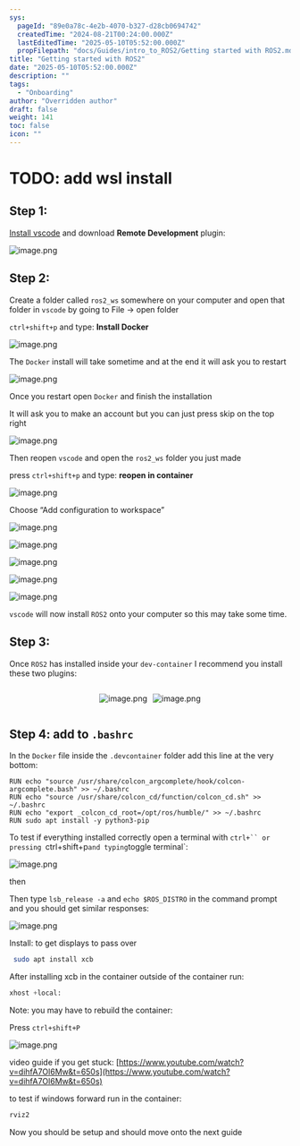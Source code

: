 ```yaml
---
sys:
  pageId: "89e0a78c-4e2b-4070-b327-d28cb0694742"
  createdTime: "2024-08-21T00:24:00.000Z"
  lastEditedTime: "2025-05-10T05:52:00.000Z"
  propFilepath: "docs/Guides/intro_to_ROS2/Getting started with ROS2.md"
title: "Getting started with ROS2"
date: "2025-05-10T05:52:00.000Z"
description: ""
tags:
  - "Onboarding"
author: "Overridden author"
draft: false
weight: 141
toc: false
icon: ""
---
```


# TODO: add wsl install

## Step 1:

[Install vscode](https://code.visualstudio.com/download) and download **Remote Development** plugin:

![image.png](https://prod-files-secure.s3.us-west-2.amazonaws.com/d518164a-d88e-44d1-a4ee-3adb3bd8bce0/efb52993-1881-4a40-b95e-6f020334f022/image.png?X-Amz-Algorithm=AWS4-HMAC-SHA256&X-Amz-Content-Sha256=UNSIGNED-PAYLOAD&X-Amz-Credential=ASIAZI2LB4663RX57VWD%2F20250602%2Fus-west-2%2Fs3%2Faws4_request&X-Amz-Date=20250602T004432Z&X-Amz-Expires=3600&X-Amz-Security-Token=IQoJb3JpZ2luX2VjEBgaCXVzLXdlc3QtMiJHMEUCIQCFJEjFjGPUAIPM22HNat5r3EfzyaJ4skgW3dW2YhmCgwIgCOpc4rA9jOWSPNeTGhaFb5bUiDEyDj6ekXzm2hl0CqQqiAQI4f%2F%2F%2F%2F%2F%2F%2F%2F%2F%2FARAAGgw2Mzc0MjMxODM4MDUiDLrc8oothBkaIUZYlyrcA9jQLiO7taWep%2FNsCq4TlqD7zSxyfgLDL5r0Z76BJlETz%2B%2BI6FuM%2FyAzF4jFbng1SB8mXDETSZWlXrkm439awKi9mDQqvbGsxeg34HoJ4U9JM5V2Ktl4B6MDhjEwCynYmCSycO7hrr%2BMA%2BygkfFZ8hiEFhqW9jk2uqXdobwAk3VjEQaSlkf2GQoZixrYQObp37SMYAbRZjss3Td94Ef9psXgUFpFv8%2FKpah5rWqBoL4CXP0GxWx9O5z4uOVwL3sllqTOX7BJHh%2BKy3SbWxedlUpJ6JCfZORaJsnbET2KeMHZj%2F%2Fr9u216uHkgZxyaX6k4Og0Wo1PAZm%2FV6sBfr5jx0NJxJz2RFx3jsm%2F6L6y8bUjXEllOJ%2FZOYSKgsAoi%2FNatV3N1dkbrQCrvxaHYusyADD9eYvhVOo1kPngQAtNYYDywf%2BXbNpKIeHaoG0mnYMsNvYoxp2LRsSyLP8E1B9tOf8bTyttj0QD0wFebOGsjVVReimVSE8es3vb5p0UQbtm4DrruTUaZipb7ALzdNTmrUoQdWDfBZrFU0q2pdGC2WlSgJC6GzJsuWFjTiamk0QBe4%2FlYgzNr%2BP%2BaZf5byDPeuqL0lzOBI11W30T8H%2B0c3TdK7Eoun2HZAem8nkFML3O88EGOqUBMWagSI0XNYpLdxgUeHjdyGd1HfmJ%2FBvxRjD9hWRGFqBbF2%2BIJHabC9wBQPrSGsgeKuzM01Q1M4iJWXLpJN0ZTRQuAu9wGwDFTfH7IhwWjiemi8QNal9jrPaAChrSinxq2C92HyPLIlrb1V%2Fb2SIlOgNAZzEtKwqP6SdLnmCAFtDBwXhQatU2j2fwHrPHboi9mKkAnnQGi3OoKe6bgYZWaJZsRTvX&X-Amz-Signature=5a8a4b0d711ebd9317a6030e5ee3d8da7bae357e49d3a7c7a7f10de7a60dbefb&X-Amz-SignedHeaders=host&x-id=GetObject)

## Step 2:

Create a folder called `ros2_ws` somewhere on your computer and open that folder in `vscode` by going to File → open folder 

`ctrl+shift+p` and type: **Install Docker**

![image.png](https://prod-files-secure.s3.us-west-2.amazonaws.com/d518164a-d88e-44d1-a4ee-3adb3bd8bce0/2269dc0e-1cd5-47ff-bceb-c04ad9b2eab0/image.png?X-Amz-Algorithm=AWS4-HMAC-SHA256&X-Amz-Content-Sha256=UNSIGNED-PAYLOAD&X-Amz-Credential=ASIAZI2LB4663RX57VWD%2F20250602%2Fus-west-2%2Fs3%2Faws4_request&X-Amz-Date=20250602T004432Z&X-Amz-Expires=3600&X-Amz-Security-Token=IQoJb3JpZ2luX2VjEBgaCXVzLXdlc3QtMiJHMEUCIQCFJEjFjGPUAIPM22HNat5r3EfzyaJ4skgW3dW2YhmCgwIgCOpc4rA9jOWSPNeTGhaFb5bUiDEyDj6ekXzm2hl0CqQqiAQI4f%2F%2F%2F%2F%2F%2F%2F%2F%2F%2FARAAGgw2Mzc0MjMxODM4MDUiDLrc8oothBkaIUZYlyrcA9jQLiO7taWep%2FNsCq4TlqD7zSxyfgLDL5r0Z76BJlETz%2B%2BI6FuM%2FyAzF4jFbng1SB8mXDETSZWlXrkm439awKi9mDQqvbGsxeg34HoJ4U9JM5V2Ktl4B6MDhjEwCynYmCSycO7hrr%2BMA%2BygkfFZ8hiEFhqW9jk2uqXdobwAk3VjEQaSlkf2GQoZixrYQObp37SMYAbRZjss3Td94Ef9psXgUFpFv8%2FKpah5rWqBoL4CXP0GxWx9O5z4uOVwL3sllqTOX7BJHh%2BKy3SbWxedlUpJ6JCfZORaJsnbET2KeMHZj%2F%2Fr9u216uHkgZxyaX6k4Og0Wo1PAZm%2FV6sBfr5jx0NJxJz2RFx3jsm%2F6L6y8bUjXEllOJ%2FZOYSKgsAoi%2FNatV3N1dkbrQCrvxaHYusyADD9eYvhVOo1kPngQAtNYYDywf%2BXbNpKIeHaoG0mnYMsNvYoxp2LRsSyLP8E1B9tOf8bTyttj0QD0wFebOGsjVVReimVSE8es3vb5p0UQbtm4DrruTUaZipb7ALzdNTmrUoQdWDfBZrFU0q2pdGC2WlSgJC6GzJsuWFjTiamk0QBe4%2FlYgzNr%2BP%2BaZf5byDPeuqL0lzOBI11W30T8H%2B0c3TdK7Eoun2HZAem8nkFML3O88EGOqUBMWagSI0XNYpLdxgUeHjdyGd1HfmJ%2FBvxRjD9hWRGFqBbF2%2BIJHabC9wBQPrSGsgeKuzM01Q1M4iJWXLpJN0ZTRQuAu9wGwDFTfH7IhwWjiemi8QNal9jrPaAChrSinxq2C92HyPLIlrb1V%2Fb2SIlOgNAZzEtKwqP6SdLnmCAFtDBwXhQatU2j2fwHrPHboi9mKkAnnQGi3OoKe6bgYZWaJZsRTvX&X-Amz-Signature=e915119d58a214d518c5fa415bacb8fa8bb431e7a4633718d5f5c22fb2596953&X-Amz-SignedHeaders=host&x-id=GetObject)

The `Docker` install will take sometime and at the end it will ask you to restart

![image.png](https://prod-files-secure.s3.us-west-2.amazonaws.com/d518164a-d88e-44d1-a4ee-3adb3bd8bce0/ed233f78-be33-4b1f-b89c-9c346c0e961e/image.png?X-Amz-Algorithm=AWS4-HMAC-SHA256&X-Amz-Content-Sha256=UNSIGNED-PAYLOAD&X-Amz-Credential=ASIAZI2LB4663RX57VWD%2F20250602%2Fus-west-2%2Fs3%2Faws4_request&X-Amz-Date=20250602T004432Z&X-Amz-Expires=3600&X-Amz-Security-Token=IQoJb3JpZ2luX2VjEBgaCXVzLXdlc3QtMiJHMEUCIQCFJEjFjGPUAIPM22HNat5r3EfzyaJ4skgW3dW2YhmCgwIgCOpc4rA9jOWSPNeTGhaFb5bUiDEyDj6ekXzm2hl0CqQqiAQI4f%2F%2F%2F%2F%2F%2F%2F%2F%2F%2FARAAGgw2Mzc0MjMxODM4MDUiDLrc8oothBkaIUZYlyrcA9jQLiO7taWep%2FNsCq4TlqD7zSxyfgLDL5r0Z76BJlETz%2B%2BI6FuM%2FyAzF4jFbng1SB8mXDETSZWlXrkm439awKi9mDQqvbGsxeg34HoJ4U9JM5V2Ktl4B6MDhjEwCynYmCSycO7hrr%2BMA%2BygkfFZ8hiEFhqW9jk2uqXdobwAk3VjEQaSlkf2GQoZixrYQObp37SMYAbRZjss3Td94Ef9psXgUFpFv8%2FKpah5rWqBoL4CXP0GxWx9O5z4uOVwL3sllqTOX7BJHh%2BKy3SbWxedlUpJ6JCfZORaJsnbET2KeMHZj%2F%2Fr9u216uHkgZxyaX6k4Og0Wo1PAZm%2FV6sBfr5jx0NJxJz2RFx3jsm%2F6L6y8bUjXEllOJ%2FZOYSKgsAoi%2FNatV3N1dkbrQCrvxaHYusyADD9eYvhVOo1kPngQAtNYYDywf%2BXbNpKIeHaoG0mnYMsNvYoxp2LRsSyLP8E1B9tOf8bTyttj0QD0wFebOGsjVVReimVSE8es3vb5p0UQbtm4DrruTUaZipb7ALzdNTmrUoQdWDfBZrFU0q2pdGC2WlSgJC6GzJsuWFjTiamk0QBe4%2FlYgzNr%2BP%2BaZf5byDPeuqL0lzOBI11W30T8H%2B0c3TdK7Eoun2HZAem8nkFML3O88EGOqUBMWagSI0XNYpLdxgUeHjdyGd1HfmJ%2FBvxRjD9hWRGFqBbF2%2BIJHabC9wBQPrSGsgeKuzM01Q1M4iJWXLpJN0ZTRQuAu9wGwDFTfH7IhwWjiemi8QNal9jrPaAChrSinxq2C92HyPLIlrb1V%2Fb2SIlOgNAZzEtKwqP6SdLnmCAFtDBwXhQatU2j2fwHrPHboi9mKkAnnQGi3OoKe6bgYZWaJZsRTvX&X-Amz-Signature=a683d6ec5395c450a48a980793b49e1775007bffe85285cb33173bc261a4e939&X-Amz-SignedHeaders=host&x-id=GetObject)

Once you restart open `Docker` and finish the installation

It will ask you to make an account but you can just press skip on the top right

![image.png](https://prod-files-secure.s3.us-west-2.amazonaws.com/d518164a-d88e-44d1-a4ee-3adb3bd8bce0/21010ad9-1659-4fd9-9f59-9932a09b2a3d/image.png?X-Amz-Algorithm=AWS4-HMAC-SHA256&X-Amz-Content-Sha256=UNSIGNED-PAYLOAD&X-Amz-Credential=ASIAZI2LB4663RX57VWD%2F20250602%2Fus-west-2%2Fs3%2Faws4_request&X-Amz-Date=20250602T004432Z&X-Amz-Expires=3600&X-Amz-Security-Token=IQoJb3JpZ2luX2VjEBgaCXVzLXdlc3QtMiJHMEUCIQCFJEjFjGPUAIPM22HNat5r3EfzyaJ4skgW3dW2YhmCgwIgCOpc4rA9jOWSPNeTGhaFb5bUiDEyDj6ekXzm2hl0CqQqiAQI4f%2F%2F%2F%2F%2F%2F%2F%2F%2F%2FARAAGgw2Mzc0MjMxODM4MDUiDLrc8oothBkaIUZYlyrcA9jQLiO7taWep%2FNsCq4TlqD7zSxyfgLDL5r0Z76BJlETz%2B%2BI6FuM%2FyAzF4jFbng1SB8mXDETSZWlXrkm439awKi9mDQqvbGsxeg34HoJ4U9JM5V2Ktl4B6MDhjEwCynYmCSycO7hrr%2BMA%2BygkfFZ8hiEFhqW9jk2uqXdobwAk3VjEQaSlkf2GQoZixrYQObp37SMYAbRZjss3Td94Ef9psXgUFpFv8%2FKpah5rWqBoL4CXP0GxWx9O5z4uOVwL3sllqTOX7BJHh%2BKy3SbWxedlUpJ6JCfZORaJsnbET2KeMHZj%2F%2Fr9u216uHkgZxyaX6k4Og0Wo1PAZm%2FV6sBfr5jx0NJxJz2RFx3jsm%2F6L6y8bUjXEllOJ%2FZOYSKgsAoi%2FNatV3N1dkbrQCrvxaHYusyADD9eYvhVOo1kPngQAtNYYDywf%2BXbNpKIeHaoG0mnYMsNvYoxp2LRsSyLP8E1B9tOf8bTyttj0QD0wFebOGsjVVReimVSE8es3vb5p0UQbtm4DrruTUaZipb7ALzdNTmrUoQdWDfBZrFU0q2pdGC2WlSgJC6GzJsuWFjTiamk0QBe4%2FlYgzNr%2BP%2BaZf5byDPeuqL0lzOBI11W30T8H%2B0c3TdK7Eoun2HZAem8nkFML3O88EGOqUBMWagSI0XNYpLdxgUeHjdyGd1HfmJ%2FBvxRjD9hWRGFqBbF2%2BIJHabC9wBQPrSGsgeKuzM01Q1M4iJWXLpJN0ZTRQuAu9wGwDFTfH7IhwWjiemi8QNal9jrPaAChrSinxq2C92HyPLIlrb1V%2Fb2SIlOgNAZzEtKwqP6SdLnmCAFtDBwXhQatU2j2fwHrPHboi9mKkAnnQGi3OoKe6bgYZWaJZsRTvX&X-Amz-Signature=e41f2aa5b44c94ea2553a5428c90233d27245b771ddb5b9afd072dfba08f411f&X-Amz-SignedHeaders=host&x-id=GetObject)

Then reopen `vscode` and open the `ros2_ws` folder you just made

press `ctrl+shift+p` and type: **reopen in container**

![image.png](https://prod-files-secure.s3.us-west-2.amazonaws.com/d518164a-d88e-44d1-a4ee-3adb3bd8bce0/4e93b8c2-41ad-488c-8095-c74205196118/image.png?X-Amz-Algorithm=AWS4-HMAC-SHA256&X-Amz-Content-Sha256=UNSIGNED-PAYLOAD&X-Amz-Credential=ASIAZI2LB4663RX57VWD%2F20250602%2Fus-west-2%2Fs3%2Faws4_request&X-Amz-Date=20250602T004432Z&X-Amz-Expires=3600&X-Amz-Security-Token=IQoJb3JpZ2luX2VjEBgaCXVzLXdlc3QtMiJHMEUCIQCFJEjFjGPUAIPM22HNat5r3EfzyaJ4skgW3dW2YhmCgwIgCOpc4rA9jOWSPNeTGhaFb5bUiDEyDj6ekXzm2hl0CqQqiAQI4f%2F%2F%2F%2F%2F%2F%2F%2F%2F%2FARAAGgw2Mzc0MjMxODM4MDUiDLrc8oothBkaIUZYlyrcA9jQLiO7taWep%2FNsCq4TlqD7zSxyfgLDL5r0Z76BJlETz%2B%2BI6FuM%2FyAzF4jFbng1SB8mXDETSZWlXrkm439awKi9mDQqvbGsxeg34HoJ4U9JM5V2Ktl4B6MDhjEwCynYmCSycO7hrr%2BMA%2BygkfFZ8hiEFhqW9jk2uqXdobwAk3VjEQaSlkf2GQoZixrYQObp37SMYAbRZjss3Td94Ef9psXgUFpFv8%2FKpah5rWqBoL4CXP0GxWx9O5z4uOVwL3sllqTOX7BJHh%2BKy3SbWxedlUpJ6JCfZORaJsnbET2KeMHZj%2F%2Fr9u216uHkgZxyaX6k4Og0Wo1PAZm%2FV6sBfr5jx0NJxJz2RFx3jsm%2F6L6y8bUjXEllOJ%2FZOYSKgsAoi%2FNatV3N1dkbrQCrvxaHYusyADD9eYvhVOo1kPngQAtNYYDywf%2BXbNpKIeHaoG0mnYMsNvYoxp2LRsSyLP8E1B9tOf8bTyttj0QD0wFebOGsjVVReimVSE8es3vb5p0UQbtm4DrruTUaZipb7ALzdNTmrUoQdWDfBZrFU0q2pdGC2WlSgJC6GzJsuWFjTiamk0QBe4%2FlYgzNr%2BP%2BaZf5byDPeuqL0lzOBI11W30T8H%2B0c3TdK7Eoun2HZAem8nkFML3O88EGOqUBMWagSI0XNYpLdxgUeHjdyGd1HfmJ%2FBvxRjD9hWRGFqBbF2%2BIJHabC9wBQPrSGsgeKuzM01Q1M4iJWXLpJN0ZTRQuAu9wGwDFTfH7IhwWjiemi8QNal9jrPaAChrSinxq2C92HyPLIlrb1V%2Fb2SIlOgNAZzEtKwqP6SdLnmCAFtDBwXhQatU2j2fwHrPHboi9mKkAnnQGi3OoKe6bgYZWaJZsRTvX&X-Amz-Signature=d75077257675da2d13d7ce02a57447c1e3a82b32c4997b009042906ef3737e9b&X-Amz-SignedHeaders=host&x-id=GetObject)

Choose “Add configuration to workspace”

![image.png](https://prod-files-secure.s3.us-west-2.amazonaws.com/d518164a-d88e-44d1-a4ee-3adb3bd8bce0/9560b282-5060-4989-ba37-97e7b2c22476/image.png?X-Amz-Algorithm=AWS4-HMAC-SHA256&X-Amz-Content-Sha256=UNSIGNED-PAYLOAD&X-Amz-Credential=ASIAZI2LB4663RX57VWD%2F20250602%2Fus-west-2%2Fs3%2Faws4_request&X-Amz-Date=20250602T004432Z&X-Amz-Expires=3600&X-Amz-Security-Token=IQoJb3JpZ2luX2VjEBgaCXVzLXdlc3QtMiJHMEUCIQCFJEjFjGPUAIPM22HNat5r3EfzyaJ4skgW3dW2YhmCgwIgCOpc4rA9jOWSPNeTGhaFb5bUiDEyDj6ekXzm2hl0CqQqiAQI4f%2F%2F%2F%2F%2F%2F%2F%2F%2F%2FARAAGgw2Mzc0MjMxODM4MDUiDLrc8oothBkaIUZYlyrcA9jQLiO7taWep%2FNsCq4TlqD7zSxyfgLDL5r0Z76BJlETz%2B%2BI6FuM%2FyAzF4jFbng1SB8mXDETSZWlXrkm439awKi9mDQqvbGsxeg34HoJ4U9JM5V2Ktl4B6MDhjEwCynYmCSycO7hrr%2BMA%2BygkfFZ8hiEFhqW9jk2uqXdobwAk3VjEQaSlkf2GQoZixrYQObp37SMYAbRZjss3Td94Ef9psXgUFpFv8%2FKpah5rWqBoL4CXP0GxWx9O5z4uOVwL3sllqTOX7BJHh%2BKy3SbWxedlUpJ6JCfZORaJsnbET2KeMHZj%2F%2Fr9u216uHkgZxyaX6k4Og0Wo1PAZm%2FV6sBfr5jx0NJxJz2RFx3jsm%2F6L6y8bUjXEllOJ%2FZOYSKgsAoi%2FNatV3N1dkbrQCrvxaHYusyADD9eYvhVOo1kPngQAtNYYDywf%2BXbNpKIeHaoG0mnYMsNvYoxp2LRsSyLP8E1B9tOf8bTyttj0QD0wFebOGsjVVReimVSE8es3vb5p0UQbtm4DrruTUaZipb7ALzdNTmrUoQdWDfBZrFU0q2pdGC2WlSgJC6GzJsuWFjTiamk0QBe4%2FlYgzNr%2BP%2BaZf5byDPeuqL0lzOBI11W30T8H%2B0c3TdK7Eoun2HZAem8nkFML3O88EGOqUBMWagSI0XNYpLdxgUeHjdyGd1HfmJ%2FBvxRjD9hWRGFqBbF2%2BIJHabC9wBQPrSGsgeKuzM01Q1M4iJWXLpJN0ZTRQuAu9wGwDFTfH7IhwWjiemi8QNal9jrPaAChrSinxq2C92HyPLIlrb1V%2Fb2SIlOgNAZzEtKwqP6SdLnmCAFtDBwXhQatU2j2fwHrPHboi9mKkAnnQGi3OoKe6bgYZWaJZsRTvX&X-Amz-Signature=5c428c5f49ab9e5001c22590347d5aadfb412be249e69c4fdc7315585c1c40b2&X-Amz-SignedHeaders=host&x-id=GetObject)

![image.png](https://prod-files-secure.s3.us-west-2.amazonaws.com/d518164a-d88e-44d1-a4ee-3adb3bd8bce0/2ee63f81-886b-48e8-a553-dc6e5eac99e4/image.png?X-Amz-Algorithm=AWS4-HMAC-SHA256&X-Amz-Content-Sha256=UNSIGNED-PAYLOAD&X-Amz-Credential=ASIAZI2LB4663RX57VWD%2F20250602%2Fus-west-2%2Fs3%2Faws4_request&X-Amz-Date=20250602T004432Z&X-Amz-Expires=3600&X-Amz-Security-Token=IQoJb3JpZ2luX2VjEBgaCXVzLXdlc3QtMiJHMEUCIQCFJEjFjGPUAIPM22HNat5r3EfzyaJ4skgW3dW2YhmCgwIgCOpc4rA9jOWSPNeTGhaFb5bUiDEyDj6ekXzm2hl0CqQqiAQI4f%2F%2F%2F%2F%2F%2F%2F%2F%2F%2FARAAGgw2Mzc0MjMxODM4MDUiDLrc8oothBkaIUZYlyrcA9jQLiO7taWep%2FNsCq4TlqD7zSxyfgLDL5r0Z76BJlETz%2B%2BI6FuM%2FyAzF4jFbng1SB8mXDETSZWlXrkm439awKi9mDQqvbGsxeg34HoJ4U9JM5V2Ktl4B6MDhjEwCynYmCSycO7hrr%2BMA%2BygkfFZ8hiEFhqW9jk2uqXdobwAk3VjEQaSlkf2GQoZixrYQObp37SMYAbRZjss3Td94Ef9psXgUFpFv8%2FKpah5rWqBoL4CXP0GxWx9O5z4uOVwL3sllqTOX7BJHh%2BKy3SbWxedlUpJ6JCfZORaJsnbET2KeMHZj%2F%2Fr9u216uHkgZxyaX6k4Og0Wo1PAZm%2FV6sBfr5jx0NJxJz2RFx3jsm%2F6L6y8bUjXEllOJ%2FZOYSKgsAoi%2FNatV3N1dkbrQCrvxaHYusyADD9eYvhVOo1kPngQAtNYYDywf%2BXbNpKIeHaoG0mnYMsNvYoxp2LRsSyLP8E1B9tOf8bTyttj0QD0wFebOGsjVVReimVSE8es3vb5p0UQbtm4DrruTUaZipb7ALzdNTmrUoQdWDfBZrFU0q2pdGC2WlSgJC6GzJsuWFjTiamk0QBe4%2FlYgzNr%2BP%2BaZf5byDPeuqL0lzOBI11W30T8H%2B0c3TdK7Eoun2HZAem8nkFML3O88EGOqUBMWagSI0XNYpLdxgUeHjdyGd1HfmJ%2FBvxRjD9hWRGFqBbF2%2BIJHabC9wBQPrSGsgeKuzM01Q1M4iJWXLpJN0ZTRQuAu9wGwDFTfH7IhwWjiemi8QNal9jrPaAChrSinxq2C92HyPLIlrb1V%2Fb2SIlOgNAZzEtKwqP6SdLnmCAFtDBwXhQatU2j2fwHrPHboi9mKkAnnQGi3OoKe6bgYZWaJZsRTvX&X-Amz-Signature=98a87e617f06dfe53d147712600ab1cdb7b5745ff2e7a360d7fabae784e2647a&X-Amz-SignedHeaders=host&x-id=GetObject)

![image.png](https://prod-files-secure.s3.us-west-2.amazonaws.com/d518164a-d88e-44d1-a4ee-3adb3bd8bce0/ae1580b2-b048-407e-aed9-b584224a7a04/image.png?X-Amz-Algorithm=AWS4-HMAC-SHA256&X-Amz-Content-Sha256=UNSIGNED-PAYLOAD&X-Amz-Credential=ASIAZI2LB4663RX57VWD%2F20250602%2Fus-west-2%2Fs3%2Faws4_request&X-Amz-Date=20250602T004432Z&X-Amz-Expires=3600&X-Amz-Security-Token=IQoJb3JpZ2luX2VjEBgaCXVzLXdlc3QtMiJHMEUCIQCFJEjFjGPUAIPM22HNat5r3EfzyaJ4skgW3dW2YhmCgwIgCOpc4rA9jOWSPNeTGhaFb5bUiDEyDj6ekXzm2hl0CqQqiAQI4f%2F%2F%2F%2F%2F%2F%2F%2F%2F%2FARAAGgw2Mzc0MjMxODM4MDUiDLrc8oothBkaIUZYlyrcA9jQLiO7taWep%2FNsCq4TlqD7zSxyfgLDL5r0Z76BJlETz%2B%2BI6FuM%2FyAzF4jFbng1SB8mXDETSZWlXrkm439awKi9mDQqvbGsxeg34HoJ4U9JM5V2Ktl4B6MDhjEwCynYmCSycO7hrr%2BMA%2BygkfFZ8hiEFhqW9jk2uqXdobwAk3VjEQaSlkf2GQoZixrYQObp37SMYAbRZjss3Td94Ef9psXgUFpFv8%2FKpah5rWqBoL4CXP0GxWx9O5z4uOVwL3sllqTOX7BJHh%2BKy3SbWxedlUpJ6JCfZORaJsnbET2KeMHZj%2F%2Fr9u216uHkgZxyaX6k4Og0Wo1PAZm%2FV6sBfr5jx0NJxJz2RFx3jsm%2F6L6y8bUjXEllOJ%2FZOYSKgsAoi%2FNatV3N1dkbrQCrvxaHYusyADD9eYvhVOo1kPngQAtNYYDywf%2BXbNpKIeHaoG0mnYMsNvYoxp2LRsSyLP8E1B9tOf8bTyttj0QD0wFebOGsjVVReimVSE8es3vb5p0UQbtm4DrruTUaZipb7ALzdNTmrUoQdWDfBZrFU0q2pdGC2WlSgJC6GzJsuWFjTiamk0QBe4%2FlYgzNr%2BP%2BaZf5byDPeuqL0lzOBI11W30T8H%2B0c3TdK7Eoun2HZAem8nkFML3O88EGOqUBMWagSI0XNYpLdxgUeHjdyGd1HfmJ%2FBvxRjD9hWRGFqBbF2%2BIJHabC9wBQPrSGsgeKuzM01Q1M4iJWXLpJN0ZTRQuAu9wGwDFTfH7IhwWjiemi8QNal9jrPaAChrSinxq2C92HyPLIlrb1V%2Fb2SIlOgNAZzEtKwqP6SdLnmCAFtDBwXhQatU2j2fwHrPHboi9mKkAnnQGi3OoKe6bgYZWaJZsRTvX&X-Amz-Signature=9aed140b5be61ecba0aeea42eff09ab4e3830d81d4b52f2845f507e97ec4c71a&X-Amz-SignedHeaders=host&x-id=GetObject)

![image.png](https://prod-files-secure.s3.us-west-2.amazonaws.com/d518164a-d88e-44d1-a4ee-3adb3bd8bce0/53255b28-f75e-430f-b9e3-c0ac8577e42b/image.png?X-Amz-Algorithm=AWS4-HMAC-SHA256&X-Amz-Content-Sha256=UNSIGNED-PAYLOAD&X-Amz-Credential=ASIAZI2LB4663RX57VWD%2F20250602%2Fus-west-2%2Fs3%2Faws4_request&X-Amz-Date=20250602T004432Z&X-Amz-Expires=3600&X-Amz-Security-Token=IQoJb3JpZ2luX2VjEBgaCXVzLXdlc3QtMiJHMEUCIQCFJEjFjGPUAIPM22HNat5r3EfzyaJ4skgW3dW2YhmCgwIgCOpc4rA9jOWSPNeTGhaFb5bUiDEyDj6ekXzm2hl0CqQqiAQI4f%2F%2F%2F%2F%2F%2F%2F%2F%2F%2FARAAGgw2Mzc0MjMxODM4MDUiDLrc8oothBkaIUZYlyrcA9jQLiO7taWep%2FNsCq4TlqD7zSxyfgLDL5r0Z76BJlETz%2B%2BI6FuM%2FyAzF4jFbng1SB8mXDETSZWlXrkm439awKi9mDQqvbGsxeg34HoJ4U9JM5V2Ktl4B6MDhjEwCynYmCSycO7hrr%2BMA%2BygkfFZ8hiEFhqW9jk2uqXdobwAk3VjEQaSlkf2GQoZixrYQObp37SMYAbRZjss3Td94Ef9psXgUFpFv8%2FKpah5rWqBoL4CXP0GxWx9O5z4uOVwL3sllqTOX7BJHh%2BKy3SbWxedlUpJ6JCfZORaJsnbET2KeMHZj%2F%2Fr9u216uHkgZxyaX6k4Og0Wo1PAZm%2FV6sBfr5jx0NJxJz2RFx3jsm%2F6L6y8bUjXEllOJ%2FZOYSKgsAoi%2FNatV3N1dkbrQCrvxaHYusyADD9eYvhVOo1kPngQAtNYYDywf%2BXbNpKIeHaoG0mnYMsNvYoxp2LRsSyLP8E1B9tOf8bTyttj0QD0wFebOGsjVVReimVSE8es3vb5p0UQbtm4DrruTUaZipb7ALzdNTmrUoQdWDfBZrFU0q2pdGC2WlSgJC6GzJsuWFjTiamk0QBe4%2FlYgzNr%2BP%2BaZf5byDPeuqL0lzOBI11W30T8H%2B0c3TdK7Eoun2HZAem8nkFML3O88EGOqUBMWagSI0XNYpLdxgUeHjdyGd1HfmJ%2FBvxRjD9hWRGFqBbF2%2BIJHabC9wBQPrSGsgeKuzM01Q1M4iJWXLpJN0ZTRQuAu9wGwDFTfH7IhwWjiemi8QNal9jrPaAChrSinxq2C92HyPLIlrb1V%2Fb2SIlOgNAZzEtKwqP6SdLnmCAFtDBwXhQatU2j2fwHrPHboi9mKkAnnQGi3OoKe6bgYZWaJZsRTvX&X-Amz-Signature=9f39b4f4bc855ab2686da8ce12c14e98f81e81fb44324036ff4674baf0d1db06&X-Amz-SignedHeaders=host&x-id=GetObject)

![image.png](https://prod-files-secure.s3.us-west-2.amazonaws.com/d518164a-d88e-44d1-a4ee-3adb3bd8bce0/7c562767-5af9-4ffb-97d1-327bcdf4ee00/image.png?X-Amz-Algorithm=AWS4-HMAC-SHA256&X-Amz-Content-Sha256=UNSIGNED-PAYLOAD&X-Amz-Credential=ASIAZI2LB4663RX57VWD%2F20250602%2Fus-west-2%2Fs3%2Faws4_request&X-Amz-Date=20250602T004432Z&X-Amz-Expires=3600&X-Amz-Security-Token=IQoJb3JpZ2luX2VjEBgaCXVzLXdlc3QtMiJHMEUCIQCFJEjFjGPUAIPM22HNat5r3EfzyaJ4skgW3dW2YhmCgwIgCOpc4rA9jOWSPNeTGhaFb5bUiDEyDj6ekXzm2hl0CqQqiAQI4f%2F%2F%2F%2F%2F%2F%2F%2F%2F%2FARAAGgw2Mzc0MjMxODM4MDUiDLrc8oothBkaIUZYlyrcA9jQLiO7taWep%2FNsCq4TlqD7zSxyfgLDL5r0Z76BJlETz%2B%2BI6FuM%2FyAzF4jFbng1SB8mXDETSZWlXrkm439awKi9mDQqvbGsxeg34HoJ4U9JM5V2Ktl4B6MDhjEwCynYmCSycO7hrr%2BMA%2BygkfFZ8hiEFhqW9jk2uqXdobwAk3VjEQaSlkf2GQoZixrYQObp37SMYAbRZjss3Td94Ef9psXgUFpFv8%2FKpah5rWqBoL4CXP0GxWx9O5z4uOVwL3sllqTOX7BJHh%2BKy3SbWxedlUpJ6JCfZORaJsnbET2KeMHZj%2F%2Fr9u216uHkgZxyaX6k4Og0Wo1PAZm%2FV6sBfr5jx0NJxJz2RFx3jsm%2F6L6y8bUjXEllOJ%2FZOYSKgsAoi%2FNatV3N1dkbrQCrvxaHYusyADD9eYvhVOo1kPngQAtNYYDywf%2BXbNpKIeHaoG0mnYMsNvYoxp2LRsSyLP8E1B9tOf8bTyttj0QD0wFebOGsjVVReimVSE8es3vb5p0UQbtm4DrruTUaZipb7ALzdNTmrUoQdWDfBZrFU0q2pdGC2WlSgJC6GzJsuWFjTiamk0QBe4%2FlYgzNr%2BP%2BaZf5byDPeuqL0lzOBI11W30T8H%2B0c3TdK7Eoun2HZAem8nkFML3O88EGOqUBMWagSI0XNYpLdxgUeHjdyGd1HfmJ%2FBvxRjD9hWRGFqBbF2%2BIJHabC9wBQPrSGsgeKuzM01Q1M4iJWXLpJN0ZTRQuAu9wGwDFTfH7IhwWjiemi8QNal9jrPaAChrSinxq2C92HyPLIlrb1V%2Fb2SIlOgNAZzEtKwqP6SdLnmCAFtDBwXhQatU2j2fwHrPHboi9mKkAnnQGi3OoKe6bgYZWaJZsRTvX&X-Amz-Signature=c34f2f9930436e106cfbfa94bb6507aed2c16e85c0ed7dec657e53280f4fa758&X-Amz-SignedHeaders=host&x-id=GetObject)

`vscode` will now install `ROS2` onto your computer so this may take some time.

## Step 3:

Once `ROS2` has installed inside your `dev-container` I recommend you install these two plugins:

<div style="display: flex;flex-direction: row; column-gap:10px; max-width: 630px;justify-content: center;">
<div>

![image.png](https://prod-files-secure.s3.us-west-2.amazonaws.com/d518164a-d88e-44d1-a4ee-3adb3bd8bce0/3fc3d550-5a54-4ba1-ba6b-faa01cdb7369/image.png?X-Amz-Algorithm=AWS4-HMAC-SHA256&X-Amz-Content-Sha256=UNSIGNED-PAYLOAD&X-Amz-Credential=ASIAZI2LB4666XTO66GS%2F20250602%2Fus-west-2%2Fs3%2Faws4_request&X-Amz-Date=20250602T004435Z&X-Amz-Expires=3600&X-Amz-Security-Token=IQoJb3JpZ2luX2VjEBgaCXVzLXdlc3QtMiJHMEUCIF8CF1nDblnU2o680%2FzgEAKz%2FR239At1dmcjgpBk4ymuAiEA%2FfPGd808pPY%2FxauSmd8NucTlmzoMpqtKhuLVXaEJSLwqiAQI4f%2F%2F%2F%2F%2F%2F%2F%2F%2F%2FARAAGgw2Mzc0MjMxODM4MDUiDN%2B9Pf3y84KtU8pRXircA4jaY6x5IxRPPbnkCk0lPSn8oIpnkN2KW%2F3YwgGxqXaMY4aJpCsiUipFfSp4fdZs%2FSvocjlkmT3TXP9amiPZ7UbUkEZr9tCFx0yM1asiUkRW5omFG7Ch8wUR4cukYu1L%2B5T%2F4CjEc0OxZxxJhJe7Ib33XNgXpiqE741oVQ62YrZgjvNHch%2F0LUufoEbnPDIInRwp%2FF3vVdoizKlJyrNMij4U572XRdjkx5Y3fP8MwC%2FWqn%2F7Msj0hl%2FCwhn1sFVULvWI1hxVcQnBp13FdskjRdEwK3zOdjG5BcxNi1%2BQBIUoSQVgx8erbqVF35JmnCBl8utKbicgPeNQrAqqbson%2F9D7LEpjaYOlH1TJqpDDwq%2FSEcI%2FiI0rDgGQSZ5Am8i1StroXGybMFaPC%2B3cx%2BQaeGoREWJldxPSyjqVRGAB2K9U5eQHdwsS3bRT1Xy5fRLdAPRuhUhVkQNYX9BBTsVTYA7Xzfa0tDQ05OOmTNlpbdx3ZaTnFQh47gzewN0V1SSQxqRE71RgFDATECyntaPkKIN0g3ryJjNxGZ5rB%2B9o2Pfp7f%2FeZsTdxJErGK%2FEI8SP593fgPOHZd5WPSxL9gr3HjF4bNhgAmoPH2jhYbRH0UUGx8ybQFYQTFIAusLrMKLP88EGOqUBC%2FqfOf5tEGDUdIHloI%2B%2BwByM170cKMAxcA5wB9inavETntF7mSmgaFAHLLYvGB1%2FSkJE0uwJAozH6O1LYwG1XEDHjukfmrtsDPaLyxJrZu3eXvKQ8Ip7%2BDLYJG5iSnwRphgPNOVzfE5IRmh9tLtVRvK4lxU9dkQ7pQsBH7C0%2F8a%2BmqaunFpLRMl8OnmEcSon%2B2Z%2FXj47IVATmEdfJ811ZFS%2BxMp2&X-Amz-Signature=eb10050523a9e38e182e1aa95625d0ede513a52df20581974a0805d72593760a&X-Amz-SignedHeaders=host&x-id=GetObject)

</div>
<div>

![image.png](https://prod-files-secure.s3.us-west-2.amazonaws.com/d518164a-d88e-44d1-a4ee-3adb3bd8bce0/d994cc66-13c2-4093-a5a3-f84cf4601a82/image.png?X-Amz-Algorithm=AWS4-HMAC-SHA256&X-Amz-Content-Sha256=UNSIGNED-PAYLOAD&X-Amz-Credential=ASIAZI2LB466U6BGTT6P%2F20250602%2Fus-west-2%2Fs3%2Faws4_request&X-Amz-Date=20250602T004437Z&X-Amz-Expires=3600&X-Amz-Security-Token=IQoJb3JpZ2luX2VjEBgaCXVzLXdlc3QtMiJHMEUCICZcCULHBdXxwzuTD05uC8HOZIDJhwvid3nKGngARVEAAiEAtLqnRFR9XWP7y0qJn4Ek9dRv%2FhxcwHbLg3l2RV%2FQ21YqiAQI4f%2F%2F%2F%2F%2F%2F%2F%2F%2F%2FARAAGgw2Mzc0MjMxODM4MDUiDJqd3jnfF3d2yUmSOSrcA4e%2Bn0LRVXQ2wZYlhXqrI5yGadgNxjyb6DVz6dv8ktzjLkdT%2FHtAFigGjxLRPV3fHtmWrpasHvqM%2FTqsTEsgM%2BAGTdmyhglF8DejnaCWu511JdB%2FSF4OFkrrc4yGnVTIzahfVBuhd%2FyXjuppehSSQu9h9yVmM36RddoW4KQtjLIpojjto2%2FwOwfp1%2BmC7NYrsvgh6TZ2UrvsP%2BbHP84z3b5oFVVXkyZ9nHDFrpNd7WPLA1XWq91oFvvrQ0GO9IXVZum5sVWKYpRmESXXLPjqGrFyVYJ5m%2BefWB48gCZpduXnQ0ZKDrNl4wtvNVcdhJVSQod6mVs7N1REV3O0ttQOgI3LeppKWtX5Vd6VyOMUooOntqhp6B4ZZPj3%2FEm1d6fmBzM%2Bgo0sepHE4yqRqH%2BadBJJzmZcuU3LHqjYbyHMxumcEpO8WE0uv2v5q4uwVhz0HTmYmfV2ZLyjsxW0J9PswYYAvpbEo9UeWkUZFyx4GtCA740AmobhDR4SQBbwQzngdv5etGX31dCSsIKRaNEai1nMClpLfV5MJpuVuuRvmECw02s27dTiLppi4iyirouOQKKlGecDTftLdF8RWfbTor8SIdz6I7sOGTF2hadLh86l0uUQTJmtqu7QbIgjMMrO88EGOqUBfgM8WCVNgayFZ88f9DhQsTllST0%2FtFy6W09vvtiN903P2gdoMgRry4w%2B29fjTK1OVDY%2BVCCUjvzfOFciky2XekIJkZjLhpQXE5eV3mYPad9bbukxCRGm9%2FzTSWx9Tlr3bn6XupyPcRQItiw%2F54yCs7Q6J542YFmy82WrPlbsTgtwTV42N8CpHfCbox5S5uRgEZJjpQIqlaDYeWIi4cLU%2FMlu%2F5x2&X-Amz-Signature=56f92167ca06d57a87ac908b9dc3096f9eb62b89840e009696612009318666ad&X-Amz-SignedHeaders=host&x-id=GetObject)

</div>
</div>

## Step 4: add to `.bashrc`

In the `Docker` file inside the `.devcontainer` folder add this line at the very bottom: 

```docker
RUN echo "source /usr/share/colcon_argcomplete/hook/colcon-argcomplete.bash" >> ~/.bashrc
RUN echo "source /usr/share/colcon_cd/function/colcon_cd.sh" >> ~/.bashrc
RUN echo "export _colcon_cd_root=/opt/ros/humble/" >> ~/.bashrc
RUN sudo apt install -y python3-pip 
```

To test if everything installed correctly open a terminal with `ctrl+`` or pressing `ctrl+shift+p` and typing `toggle terminal`:

![image.png](https://prod-files-secure.s3.us-west-2.amazonaws.com/d518164a-d88e-44d1-a4ee-3adb3bd8bce0/6a4943d8-b04e-4c02-9a58-775f3384d1a5/image.png?X-Amz-Algorithm=AWS4-HMAC-SHA256&X-Amz-Content-Sha256=UNSIGNED-PAYLOAD&X-Amz-Credential=ASIAZI2LB4663RX57VWD%2F20250602%2Fus-west-2%2Fs3%2Faws4_request&X-Amz-Date=20250602T004432Z&X-Amz-Expires=3600&X-Amz-Security-Token=IQoJb3JpZ2luX2VjEBgaCXVzLXdlc3QtMiJHMEUCIQCFJEjFjGPUAIPM22HNat5r3EfzyaJ4skgW3dW2YhmCgwIgCOpc4rA9jOWSPNeTGhaFb5bUiDEyDj6ekXzm2hl0CqQqiAQI4f%2F%2F%2F%2F%2F%2F%2F%2F%2F%2FARAAGgw2Mzc0MjMxODM4MDUiDLrc8oothBkaIUZYlyrcA9jQLiO7taWep%2FNsCq4TlqD7zSxyfgLDL5r0Z76BJlETz%2B%2BI6FuM%2FyAzF4jFbng1SB8mXDETSZWlXrkm439awKi9mDQqvbGsxeg34HoJ4U9JM5V2Ktl4B6MDhjEwCynYmCSycO7hrr%2BMA%2BygkfFZ8hiEFhqW9jk2uqXdobwAk3VjEQaSlkf2GQoZixrYQObp37SMYAbRZjss3Td94Ef9psXgUFpFv8%2FKpah5rWqBoL4CXP0GxWx9O5z4uOVwL3sllqTOX7BJHh%2BKy3SbWxedlUpJ6JCfZORaJsnbET2KeMHZj%2F%2Fr9u216uHkgZxyaX6k4Og0Wo1PAZm%2FV6sBfr5jx0NJxJz2RFx3jsm%2F6L6y8bUjXEllOJ%2FZOYSKgsAoi%2FNatV3N1dkbrQCrvxaHYusyADD9eYvhVOo1kPngQAtNYYDywf%2BXbNpKIeHaoG0mnYMsNvYoxp2LRsSyLP8E1B9tOf8bTyttj0QD0wFebOGsjVVReimVSE8es3vb5p0UQbtm4DrruTUaZipb7ALzdNTmrUoQdWDfBZrFU0q2pdGC2WlSgJC6GzJsuWFjTiamk0QBe4%2FlYgzNr%2BP%2BaZf5byDPeuqL0lzOBI11W30T8H%2B0c3TdK7Eoun2HZAem8nkFML3O88EGOqUBMWagSI0XNYpLdxgUeHjdyGd1HfmJ%2FBvxRjD9hWRGFqBbF2%2BIJHabC9wBQPrSGsgeKuzM01Q1M4iJWXLpJN0ZTRQuAu9wGwDFTfH7IhwWjiemi8QNal9jrPaAChrSinxq2C92HyPLIlrb1V%2Fb2SIlOgNAZzEtKwqP6SdLnmCAFtDBwXhQatU2j2fwHrPHboi9mKkAnnQGi3OoKe6bgYZWaJZsRTvX&X-Amz-Signature=6d426a224b38b5b2a8699cc767df0d2718ba7129d5c013224acc55eec1530ed1&X-Amz-SignedHeaders=host&x-id=GetObject)

then 

Then type `lsb_release -a` and `echo $ROS_DISTRO` in the command prompt and you should get similar responses:

![image.png](https://prod-files-secure.s3.us-west-2.amazonaws.com/d518164a-d88e-44d1-a4ee-3adb3bd8bce0/3e635dec-a805-4e85-8b9e-d000e5b71a4e/image.png?X-Amz-Algorithm=AWS4-HMAC-SHA256&X-Amz-Content-Sha256=UNSIGNED-PAYLOAD&X-Amz-Credential=ASIAZI2LB4663RX57VWD%2F20250602%2Fus-west-2%2Fs3%2Faws4_request&X-Amz-Date=20250602T004432Z&X-Amz-Expires=3600&X-Amz-Security-Token=IQoJb3JpZ2luX2VjEBgaCXVzLXdlc3QtMiJHMEUCIQCFJEjFjGPUAIPM22HNat5r3EfzyaJ4skgW3dW2YhmCgwIgCOpc4rA9jOWSPNeTGhaFb5bUiDEyDj6ekXzm2hl0CqQqiAQI4f%2F%2F%2F%2F%2F%2F%2F%2F%2F%2FARAAGgw2Mzc0MjMxODM4MDUiDLrc8oothBkaIUZYlyrcA9jQLiO7taWep%2FNsCq4TlqD7zSxyfgLDL5r0Z76BJlETz%2B%2BI6FuM%2FyAzF4jFbng1SB8mXDETSZWlXrkm439awKi9mDQqvbGsxeg34HoJ4U9JM5V2Ktl4B6MDhjEwCynYmCSycO7hrr%2BMA%2BygkfFZ8hiEFhqW9jk2uqXdobwAk3VjEQaSlkf2GQoZixrYQObp37SMYAbRZjss3Td94Ef9psXgUFpFv8%2FKpah5rWqBoL4CXP0GxWx9O5z4uOVwL3sllqTOX7BJHh%2BKy3SbWxedlUpJ6JCfZORaJsnbET2KeMHZj%2F%2Fr9u216uHkgZxyaX6k4Og0Wo1PAZm%2FV6sBfr5jx0NJxJz2RFx3jsm%2F6L6y8bUjXEllOJ%2FZOYSKgsAoi%2FNatV3N1dkbrQCrvxaHYusyADD9eYvhVOo1kPngQAtNYYDywf%2BXbNpKIeHaoG0mnYMsNvYoxp2LRsSyLP8E1B9tOf8bTyttj0QD0wFebOGsjVVReimVSE8es3vb5p0UQbtm4DrruTUaZipb7ALzdNTmrUoQdWDfBZrFU0q2pdGC2WlSgJC6GzJsuWFjTiamk0QBe4%2FlYgzNr%2BP%2BaZf5byDPeuqL0lzOBI11W30T8H%2B0c3TdK7Eoun2HZAem8nkFML3O88EGOqUBMWagSI0XNYpLdxgUeHjdyGd1HfmJ%2FBvxRjD9hWRGFqBbF2%2BIJHabC9wBQPrSGsgeKuzM01Q1M4iJWXLpJN0ZTRQuAu9wGwDFTfH7IhwWjiemi8QNal9jrPaAChrSinxq2C92HyPLIlrb1V%2Fb2SIlOgNAZzEtKwqP6SdLnmCAFtDBwXhQatU2j2fwHrPHboi9mKkAnnQGi3OoKe6bgYZWaJZsRTvX&X-Amz-Signature=f7b5e94f9dec4bfb1ec7ac42209368a9e31722051990405447016d21202aaef1&X-Amz-SignedHeaders=host&x-id=GetObject)

Install:  to get displays to pass over

```bash
 sudo apt install xcb
```

After installing xcb in the container outside of the container run:

```python
xhost +local:
```

Note: you may have to rebuild the container:

Press `ctrl+shift+P`

![image.png](https://prod-files-secure.s3.us-west-2.amazonaws.com/d518164a-d88e-44d1-a4ee-3adb3bd8bce0/6c2be660-2618-4c38-9c26-53554f7a0b7b/image.png?X-Amz-Algorithm=AWS4-HMAC-SHA256&X-Amz-Content-Sha256=UNSIGNED-PAYLOAD&X-Amz-Credential=ASIAZI2LB4663RX57VWD%2F20250602%2Fus-west-2%2Fs3%2Faws4_request&X-Amz-Date=20250602T004432Z&X-Amz-Expires=3600&X-Amz-Security-Token=IQoJb3JpZ2luX2VjEBgaCXVzLXdlc3QtMiJHMEUCIQCFJEjFjGPUAIPM22HNat5r3EfzyaJ4skgW3dW2YhmCgwIgCOpc4rA9jOWSPNeTGhaFb5bUiDEyDj6ekXzm2hl0CqQqiAQI4f%2F%2F%2F%2F%2F%2F%2F%2F%2F%2FARAAGgw2Mzc0MjMxODM4MDUiDLrc8oothBkaIUZYlyrcA9jQLiO7taWep%2FNsCq4TlqD7zSxyfgLDL5r0Z76BJlETz%2B%2BI6FuM%2FyAzF4jFbng1SB8mXDETSZWlXrkm439awKi9mDQqvbGsxeg34HoJ4U9JM5V2Ktl4B6MDhjEwCynYmCSycO7hrr%2BMA%2BygkfFZ8hiEFhqW9jk2uqXdobwAk3VjEQaSlkf2GQoZixrYQObp37SMYAbRZjss3Td94Ef9psXgUFpFv8%2FKpah5rWqBoL4CXP0GxWx9O5z4uOVwL3sllqTOX7BJHh%2BKy3SbWxedlUpJ6JCfZORaJsnbET2KeMHZj%2F%2Fr9u216uHkgZxyaX6k4Og0Wo1PAZm%2FV6sBfr5jx0NJxJz2RFx3jsm%2F6L6y8bUjXEllOJ%2FZOYSKgsAoi%2FNatV3N1dkbrQCrvxaHYusyADD9eYvhVOo1kPngQAtNYYDywf%2BXbNpKIeHaoG0mnYMsNvYoxp2LRsSyLP8E1B9tOf8bTyttj0QD0wFebOGsjVVReimVSE8es3vb5p0UQbtm4DrruTUaZipb7ALzdNTmrUoQdWDfBZrFU0q2pdGC2WlSgJC6GzJsuWFjTiamk0QBe4%2FlYgzNr%2BP%2BaZf5byDPeuqL0lzOBI11W30T8H%2B0c3TdK7Eoun2HZAem8nkFML3O88EGOqUBMWagSI0XNYpLdxgUeHjdyGd1HfmJ%2FBvxRjD9hWRGFqBbF2%2BIJHabC9wBQPrSGsgeKuzM01Q1M4iJWXLpJN0ZTRQuAu9wGwDFTfH7IhwWjiemi8QNal9jrPaAChrSinxq2C92HyPLIlrb1V%2Fb2SIlOgNAZzEtKwqP6SdLnmCAFtDBwXhQatU2j2fwHrPHboi9mKkAnnQGi3OoKe6bgYZWaJZsRTvX&X-Amz-Signature=a1c930cfce6d7e60343b38bcb08952610437bc42576096581cafc54c7a6bb8f4&X-Amz-SignedHeaders=host&x-id=GetObject)

video guide if you get stuck: [https://www.youtube.com/watch?v=dihfA7Ol6Mw&t=650s](https://www.youtube.com/watch?v=dihfA7Ol6Mw&t=650s)

to test if windows forward run in the container:

```bash
rviz2
```

Now you should be setup and should move onto the next guide 
